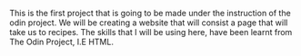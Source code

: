 This is the first project that is going to be made under the instruction of the odin project. We will be creating a website that will consist a page that will take us to recipes. 
The skills that I will be using here, have been learnt from The Odin Project, I.E HTML.
